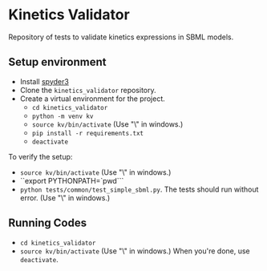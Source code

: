 # Kinetics Validator
Repository of tests to validate kinetics expressions in SBML models.

## Setup environment
- Install [spyder3](http://www.psych.mcgill.ca/labs/mogillab/anaconda2/lib/python2.7/site-packages/spyder/doc/installation.html)
- Clone the ``kinetics_validator`` repository.
- Create a virtual environment for the project.
  - ``cd kinetics_validator``
  - ``python -m venv kv``
  - ``source kv/bin/activate``
(Use "\\" in windows.)
  - ``pip install -r requirements.txt``
  - ``deactivate``

To verify the setup:
- ``source kv/bin/activate``
(Use "\\" in windows.)
- ``export PYTHONPATH=`pwd```
- ``python tests/common/test_simple_sbml.py``. The
tests should run without error.
(Use "\\" in windows.)

## Running Codes
- ``cd kinetics_validator``
- ``source kv/bin/activate``
(Use "\\" in windows.)
When you're done, use ``deactivate``.
